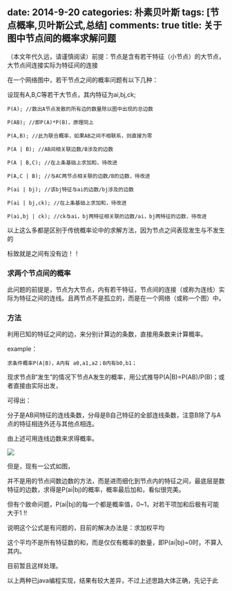 ﻿date: 2014-9-20 
categories: 朴素贝叶斯
tags: [节点概率,贝叶斯公式,总结]
comments: true
title: 关于图中节点间的概率求解问题
---

（本文年代久远，请谨慎阅读）前提：节点是含有若干特征（小节点）的大节点，大节点间连接实际为特征间的连接

在一个网络图中，若干节点之间的概率问题有以下几种：

设现有A,B,C等若干大节点，其内特征为ai,bj,ck;


    P(A); //数出A节点发散的所有边的数量除以图中出现的总边数
    
    P(AB); //即P(A)*P(B)，原理同上
    
    P(A,B); //此为联合概率，如果AB之间不相联系，则直接为零
    
    P(A | B); //AB间相关联边数/B涉及的边数
    
    P(A | B,C); //在上条基础上求加和，待改进
    
    P(A,C | B); //与AC两节点相关联的边数/B的边数，待改进
    
    P(ai | bj); //该bj特征与ai的边数/bj涉及的边数
    
    P(ai | bj,ck); //在上条基础上求加和，待改进
    
    P(ai,bj | ck); //ck与ai，bj两特征相关联的边数/ai，bj两特征的边数，待改进

以上这么多都是区别于传统概率论中的求解方法，因为节点之间表现发生与不发生的

标致就是之间有没有边！！

### 求两个节点间的概率

此问题的前提是，节点为大节点，内有若干特征，节点间的连接（或称为连线）实际为特征之间的连线。且两节点不是孤立的，而是在一个网络（或称一个图）中。

### 方法

利用已知的特征之间的边，来分别计算边的条数，直接用条数来计算概率。

example：

    求条件概率P(A|B)，A内有 a0,a1,a2；B内有b0,b1；

现求节点B“发生”的情况下节点A发生的概率，用公式推导P(A|B)=P(AB)/P(B)；或者直接由实际出发，

可得出：

分子是AB间特征的连线条数，分母是B自己特征的全部连线条数，注意B除了与A点的特征相连外还与其他点相连。

由上述可用连线边数来求得概率。

![](http://img.blog.csdn.net/20140920155445687?watermark/2/text/aHR0cDovL2Jsb2cuY3Nkbi5uZXQvdTAxMjkzNTY0Ng==/font/5a6L5L2T/fontsize/400/fill/I0JBQkFCMA==/dissolve/70/gravity/Center)

但是，现有一公式如图，

并不是用的节点间数边数的方法，而是进而细化到节点内的特征之间，最底层是数特征的边数，求得是P(ai|bj)的概率，概率最后加和，看似很完美。

但有个致命问题，P(ai|bj)的每一个都是概率值，0~1，对若干项加和后极有可能大于1  !!

说明这个公式是有问题的，目前的解决办法是：求加权平均

这个平均不是所有特征数的和，而是仅仅有概率的数量，即P(ai|bj)=0时，不算入其内。

目前暂且这样处理。

以上两种已java编程实现，结果有较大差异，不过上述思路大体正确，先记于此

